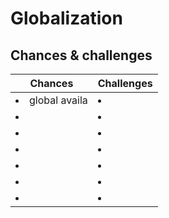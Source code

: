 # Globalization

## Chances & challenges

| Chances | Challenges |
| --- | --- |
| <li>global availa</li> | <li></li> |
| <li></li> | <li></li> |
| <li></li> | <li></li> |
| <li></li> | <li></li> |
| <li></li> | <li></li> |
| <li></li> | <li></li> |
| <li></li> | <li></li> |


<!--stackedit_data:
eyJoaXN0b3J5IjpbMTkwMjUxNzYwOV19
-->